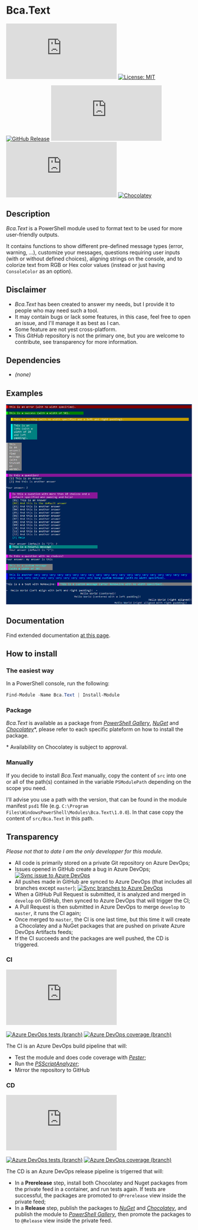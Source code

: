 # Bca.Text
![Platform](https://img.shields.io/powershellgallery/p/Bca.Text?logo=powershell&logoColor=white) [![License: MIT](https://img.shields.io/github/license/baptistecabrera/bca-text?logo=open-source-initiative&logoColor=white)](https://opensource.org/licenses/MIT)

[![GitHub Release](https://img.shields.io/github/v/tag/baptistecabrera/bca-text?logo=github&logoColor=white&label=release)](https://github.com/baptistecabrera/bca-text/releases) [![PowerShell Gallery](https://img.shields.io/powershellgallery/v/Bca.Text?color=informational&logo=powershell&logoColor=white)](https://www.powershellgallery.com/packages/Bca.Text) [![Nuget](https://img.shields.io/nuget/v/Bca.Text?color=informational&logo=nuget&logoColor=white)](https://www.nuget.org/packages/Bca.Text/) [![Chocolatey](https://img.shields.io/chocolatey/v/bca-text?color=informational&logo=chocolatey&logoColor=white)](https://chocolatey.org/packages/bca-text)

## Description

_Bca.Text_ is a PowerShell module used to format text to be used for more user-friendly outputs.

It contains functions to show different pre-defined message types (error, warning, ...), customize your messages, questions requiring user inputs (with or without defined choices), aligning strings on the console, and to colorize text from RGB or Hex color values (instead or just having `ConsoleColor` as an option).

## Disclaimer

- _Bca.Text_ has been created to answer my needs, but I provide it to people who may need such a tool.
- It may contain bugs or lack some features, in this case, feel free to open an issue, and I'll manage it as best as I can.
- Some feature are not yest cross-platform.
- This _GitHub_ repository is not the primary one, but you are welcome to contribute, see transparency for more information.

## Dependencies

- _(none)_

## Examples

![Demo](img/demo.png)

## Documentation
Find extended documentation [at this page](doc/ReadMe.md).

## How to install

### The easiest way

In a PowerShell console, run the following:
```powershell
Find-Module -Name Bca.Text | Install-Module
```

### Package

_Bca.Text_ is available as a package from _[PowerShell Gallery](https://www.powershellgallery.com/)_, _[NuGet](https://www.nuget.org/)_ and _[Chocolatey](https://chocolatey.org/)_*, please refer to each specific plateform on how to install the package.

\* Availability on Chocolatey is subject to approval.

### Manually

If you decide to install _Bca.Text_ manually, copy the content of `src` into one or all of the path(s) contained in the variable `PSModulePath` depending on the scope you need.

I'll advise you use a path with the version, that can be found in the module manifest `psd1` file (e.g. `C:\Program Files\WindowsPowerShell\Modules\Bca.Text\1.0.0`). In that case copy the content of `src/Bca.Text` in this path.

## Transparency

_Please not that to date I am the only developper for this module._

- All code is primarily stored on a private Git repository on Azure DevOps;
- Issues opened in GitHub create a bug in Azure DevOps; [![Sync issue to Azure DevOps](https://github.com/baptistecabrera/bca-text/workflows/Sync%20issue%20to%20Azure%20DevOps/badge.svg)](https://github.com/baptistecabrera/bca-text/actions?query=workflow%3A"Sync+issue+to+Azure+DevOps")
- All pushes made in GitHub are synced to Azure DevOps (that includes all branches except `master`); [![Sync branches to Azure DevOps](https://github.com/baptistecabrera/bca-text/workflows/Sync%20branches%20to%20Azure%20DevOps/badge.svg)](https://github.com/baptistecabrera/bca-text/actions?query=workflow%3A"Sync+branches+to+Azure+DevOps")
- When a GitHub Pull Request is submitted, it is analyzed and merged in `develop` on GitHub, then synced to Azure DevOps that will trigger the CI;
- A Pull Request is then submitted in Azure DevOps to merge `develop` to `master`, it runs the CI again;
- Once merged to `master`, the CI is one last time, but this time it will create a Chocolatey and a NuGet packages that are pushed on private Azure DevOps Artifacts feeds;
- If the CI succeeds and the packages are well pushed, the CD is triggered.

### CI
[![Build Status](https://dev.azure.com/baptistecabrera/Bca/_apis/build/status/Build/Bca.Text?repoName=bca-text&branchName=master)](https://dev.azure.com/baptistecabrera/Bca/_build/latest?definitionId=33&repoName=bca-text&branchName=master)

[![Azure DevOps tests (branch)](https://img.shields.io/azure-devops/tests/baptistecabrera/Bca/33/master?logo=azure-pipelines&logoColor=white)](https://dev.azure.com/baptistecabrera/Bca/_build/latest?definitionId=33&repoName=bca-text&branchName=master) [![Azure DevOps coverage (branch)](https://img.shields.io/azure-devops/coverage/baptistecabrera/Bca/33/master?logo=azure-pipelines&logoColor=white)](https://dev.azure.com/baptistecabrera/Bca/_build/latest?definitionId=33&repoName=bca-text&branchName=master)

The CI is an Azure DevOps build pipeline that will:
- Test the module and does code coverage with _[Pester](https://pester.dev/)_;
- Run the _[PSScriptAnalyzer](https://github.com/PowerShell/PSScriptAnalyzer)_;
- Mirror the repository to GitHub

### CD
[![Build Status](https://dev.azure.com/baptistecabrera/Bca/_apis/build/status/Release/Bca.Text?repoName=bca-text&branchName=master)](https://dev.azure.com/baptistecabrera/Bca/_build/latest?definitionId=34&repoName=bca-text&branchName=master)

[![Azure DevOps tests (branch)](https://img.shields.io/azure-devops/tests/baptistecabrera/Bca/34/master?logo=azure-pipelines&logoColor=white)](https://dev.azure.com/baptistecabrera/Bca/_build/latest?definitionId=34&repoName=bca-text&branchName=master) [![Azure DevOps coverage (branch)](https://img.shields.io/azure-devops/coverage/baptistecabrera/Bca/34/master?logo=azure-pipelines&logoColor=white)](https://dev.azure.com/baptistecabrera/Bca/_build/latest?definitionId=34&repoName=bca-text&branchName=master)

The CD is an Azure DevOps release pipeline is trigerred that will:
- In a **Prerelease** step, install both Chocolatey and Nuget packages from the private feed in a container, and run tests again. If tests are successful, the packages are promoted to `@Prerelease` view inside the private feed;
- In a **Release** step, publish the packages to _[NuGet](https://www.nuget.org/)_ and _[Chocolatey](https://chocolatey.org/)_, and publish the module to _[PowerShell Gallery](https://www.powershellgallery.com/)_, then promote the packages to to `@Release` view inside the private feed.
